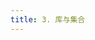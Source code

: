 ```yaml
---
title: 3. 库与集合
---
```

<!-- <a href="https://www.baidu.com/?tn=44004473_2_oem_dg">
    <MyComponent image="/avatar.jpg" title="chat gpt" detail="awesome" />
</a> -->

<a href="http://www.baidu.com" class="brand" >
<link-card image="/avatar.jpg" title="chat gpt" no-view
detail="stick you finger in my ass
"/>
</a>

<link-card image="/avatar.jpg" title="chat gpt" 
detail="stick you finger in my ass。
" 
/>

<link-card image="/logo.svg" title="shit" detail="awesome" />

<div style="clear:both"></div>
